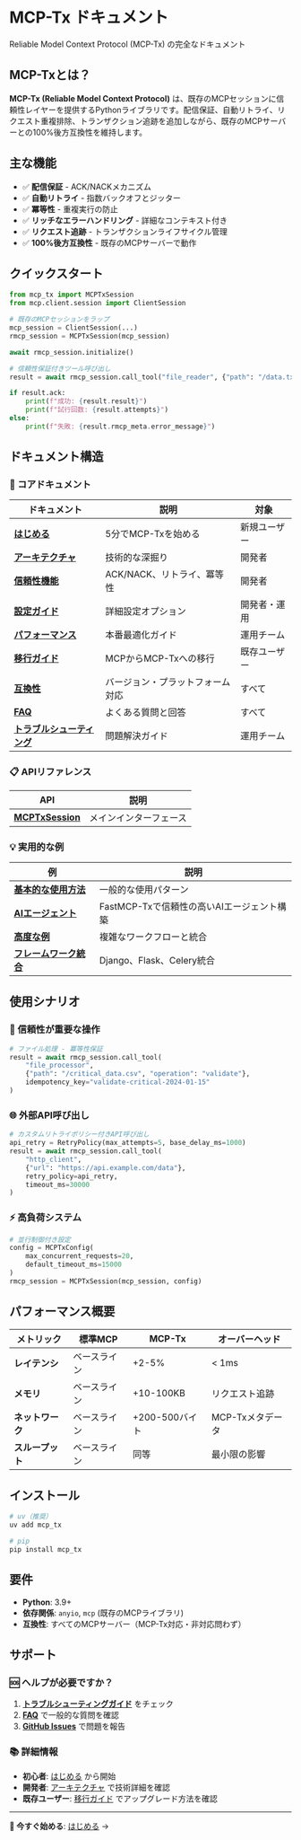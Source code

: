 # MCP-Tx ドキュメント

Reliable Model Context Protocol (MCP-Tx) の完全なドキュメント

## MCP-Txとは？

**MCP-Tx (Reliable Model Context Protocol)** は、既存のMCPセッションに信頼性レイヤーを提供するPythonライブラリです。配信保証、自動リトライ、リクエスト重複排除、トランザクション追跡を追加しながら、既存のMCPサーバーとの100%後方互換性を維持します。

## 主な機能

- ✅ **配信保証** - ACK/NACKメカニズム
- ✅ **自動リトライ** - 指数バックオフとジッター
- ✅ **冪等性** - 重複実行の防止
- ✅ **リッチなエラーハンドリング** - 詳細なコンテキスト付き
- ✅ **リクエスト追跡** - トランザクションライフサイクル管理
- ✅ **100%後方互換性** - 既存のMCPサーバーで動作

## クイックスタート

```python
from mcp_tx import MCPTxSession
from mcp.client.session import ClientSession

# 既存のMCPセッションをラップ
mcp_session = ClientSession(...)
rmcp_session = MCPTxSession(mcp_session)

await rmcp_session.initialize()

# 信頼性保証付きツール呼び出し
result = await rmcp_session.call_tool("file_reader", {"path": "/data.txt"})

if result.ack:
    print(f"成功: {result.result}")
    print(f"試行回数: {result.attempts}")
else:
    print(f"失敗: {result.rmcp_meta.error_message}")
```

## ドキュメント構造

### 📖 コアドキュメント

| ドキュメント | 説明 | 対象 |
|-------------|------|------|
| [**はじめる**](getting-started_jp.md) | 5分でMCP-Txを始める | 新規ユーザー |
| [**アーキテクチャ**](architecture_jp.md) | 技術的な深掘り | 開発者 |
| [**信頼性機能**](reliability-features_jp.md) | ACK/NACK、リトライ、冪等性 | 開発者 |
| [**設定ガイド**](configuration_jp.md) | 詳細設定オプション | 開発者・運用 |
| [**パフォーマンス**](performance_jp.md) | 本番最適化ガイド | 運用チーム |
| [**移行ガイド**](migration_jp.md) | MCPからMCP-Txへの移行 | 既存ユーザー |
| [**互換性**](compatibility_jp.md) | バージョン・プラットフォーム対応 | すべて |
| [**FAQ**](faq_jp.md) | よくある質問と回答 | すべて |
| [**トラブルシューティング**](troubleshooting_jp.md) | 問題解決ガイド | 運用チーム |

### 📋 APIリファレンス

| API | 説明 |
|-----|------|
| [**MCPTxSession**](api/mcp-tx-session_jp.md) | メインインターフェース |

### 💡 実用的な例

| 例 | 説明 |
|----|------|
| [**基本的な使用方法**](examples/basic_jp.md) | 一般的な使用パターン |
| [**AIエージェント**](ai-agents_jp.md) | FastMCP-Txで信頼性の高いAIエージェント構築 |
| [**高度な例**](examples/advanced_jp.md) | 複雑なワークフローと統合 |
| [**フレームワーク統合**](examples/integration_jp.md) | Django、Flask、Celery統合 |

## 使用シナリオ

### 🔄 信頼性が重要な操作
```python
# ファイル処理 - 冪等性保証
result = await rmcp_session.call_tool(
    "file_processor",
    {"path": "/critical_data.csv", "operation": "validate"},
    idempotency_key="validate-critical-2024-01-15"
)
```

### 🌐 外部API呼び出し
```python
# カスタムリトライポリシー付きAPI呼び出し
api_retry = RetryPolicy(max_attempts=5, base_delay_ms=1000)
result = await rmcp_session.call_tool(
    "http_client", 
    {"url": "https://api.example.com/data"},
    retry_policy=api_retry,
    timeout_ms=30000
)
```

### ⚡ 高負荷システム
```python
# 並行制御付き設定
config = MCPTxConfig(
    max_concurrent_requests=20,
    default_timeout_ms=15000
)
rmcp_session = MCPTxSession(mcp_session, config)
```

## パフォーマンス概要

| メトリック | 標準MCP | MCP-Tx | オーバーヘッド |
|------------|---------|------|-------------|
| **レイテンシ** | ベースライン | +2-5% | < 1ms |
| **メモリ** | ベースライン | +10-100KB | リクエスト追跡 |
| **ネットワーク** | ベースライン | +200-500バイト | MCP-Txメタデータ |
| **スループット** | ベースライン | 同等 | 最小限の影響 |

## インストール

```bash
# uv（推奨）
uv add mcp_tx

# pip
pip install mcp_tx
```

## 要件

- **Python**: 3.9+
- **依存関係**: `anyio`, `mcp` (既存のMCPライブラリ)
- **互換性**: すべてのMCPサーバー（MCP-Tx対応・非対応問わず）

## サポート

### 🆘 ヘルプが必要ですか？

1. **[トラブルシューティングガイド](troubleshooting_jp.md)** をチェック
2. **[FAQ](faq_jp.md)** で一般的な質問を確認
3. **[GitHub Issues](https://github.com/Daku-on/reliable-MCP-draft/issues)** で問題を報告

### 📚 詳細情報

- **初心者**: [はじめる](getting-started_jp.md) から開始
- **開発者**: [アーキテクチャ](architecture_jp.md) で技術詳細を確認
- **既存ユーザー**: [移行ガイド](migration_jp.md) でアップグレード方法を確認

---

**🚀 今すぐ始める**: [はじめる](getting-started_jp.md) →